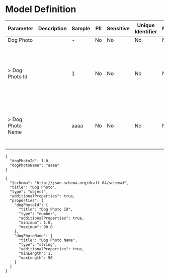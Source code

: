 # Model Definition
| Parameter | Description | Sample | PII | Sensitive | Unique Identifier | Mandatory | Default | Details |
| --- | --- | --- | --- | --- | --- | --- | --- | --- |
|  Dog Photo |  |  -  | No | No | No | No |  |Data Type : object<br>  |
| &gt; Dog Photo Id |  | 1 | No | No | No | No |  |Data Type : number<br> Mininum : 1<br> Exclusive Minimum : No<br> Maximum : 90<br> Exclusive Maximum : No<br> Multiple Of :  - <br> Allow Null : false<br>  |
| &gt; Dog Photo Name |  | aaaa | No | No | No | No |  |Data Type : string<br> Min. length : 1<br> Max. length : 50<br> Regex :  - <br> Allow Null : false<br> Faker : address.streetName<br>  |





```
{
  "dogPhotoId": 1.0,
  "dogPhotoName": "aaaa"
}
```




```
{
  "$schema": "http://json-schema.org/draft-04/schema#",
  "title": "Dog Photo",
  "type": "object",
  "additionalProperties": true,
  "properties": {
    "dogPhotoId": {
      "title": "Dog Photo Id",
      "type": "number",
      "additionalProperties": true,
      "minimum": 1.0,
      "maximum": 90.0
    },
    "dogPhotoName": {
      "title": "Dog Photo Name",
      "type": "string",
      "additionalProperties": true,
      "minLength": 1,
      "maxLength": 50
    }
  }
}
```


